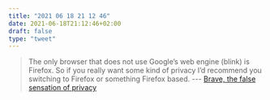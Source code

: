 ```yaml
---
title: "2021 06 18 21 12 46"
date: 2021-06-18T21:12:46+02:00
draft: false
type: "tweet"
---
```

> The only browser that does not use Google’s web engine (blink) is Firefox. So if you really want some kind of privacy I’d recommend you switching to Firefox or something Firefox based. --- [Brave, the false sensation of privacy](https://ebin.city/~werwolf/posts/brave-is-shit/)

